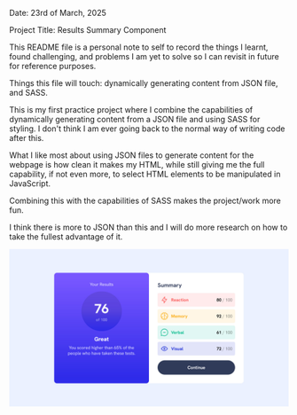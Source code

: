 Date: 23rd of March, 2025

Project Title: Results Summary Component

This README file is a personal note to self to record the things I learnt, found challenging, and problems I am yet to solve so I can revisit in future for reference purposes.

Things this file will touch: dynamically generating content from JSON file, and SASS.

This is my first practice project where I combine the capabilities of dynamically generating content from a JSON file and using SASS for styling. I don't think I am ever going back to the normal way of writing code after this.

What I like most about using JSON files to generate content for the webpage is how clean it makes my HTML, while still giving me the full capability, if not even more, to select HTML elements to be manipulated in JavaScript.

Combining this with the capabilities of SASS makes the project/work more fun. 

I think there is more to JSON than this and I will do more research on how to take the fullest advantage of it.

<img src="assets/images/Snapshot PSD copy.jpg">
